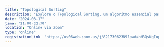 ```yaml
---
title: "Topological Sorting"
description: "Explore o Topological Sorting, um algoritmo essencial para ordenar grafos direcionados acíclicos (DAGs). Compreenda seus fundamentos e aprenda a aplicá-lo para organizar dados e resolver problemas de dependência de forma eficiente."
date: "2024-03-17"
time: "21:00-22:30"
location: "Online via Zoom"
type: "online"
registrationLink: "https://us06web.zoom.us/j/82173062389?pwd=hHBQsKgIup7tqHe0OeFhyToEzXJcko.1"
---
```

